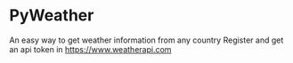 # PyWeather

An easy way to get weather information from any country
Register and get an api token in https://www.weatherapi.com
